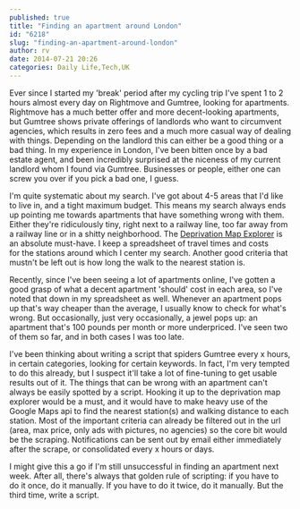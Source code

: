 ```yaml
---
published: true
title: "Finding an apartment around London"
id: "6218"
slug: "finding-an-apartment-around-london"
author: rv
date: 2014-07-21 20:26
categories: Daily Life,Tech,UK
---
```

Ever since I started my 'break' period after my cycling trip I've spent 1 to 2 hours almost every day on Rightmove and Gumtree, looking for apartments. Rightmove has a much better offer and more decent-looking apartments, but Gumtree shows private offerings of landlords who want to circumvent agencies, which results in zero fees and a much more casual way of dealing with things. Depending on the landlord this can either be a good thing or a bad thing. In my experience in London, I've been bitten once by a bad estate agent, and been incredibly surprised at the niceness of my current landlord whom I found via Gumtree. Businesses or people, either one can screw you over if you pick a bad one, I guess.

I'm quite systematic about my search. I've got about 4-5 areas that I'd like to live in, and a tight maximum budget. This means my search always ends up pointing me towards apartments that have something wrong with them. Either they're ridiculously tiny, right next to a railway line, too far away from a railway line or in a shitty neighborhood. The <a href="http://opendatacommunities.org/deprivation/map" target="_blank">Deprivation Map Explorer</a> is an absolute must-have. I keep a spreadsheet of travel times and costs for the stations around which I center my search. Another good criteria that mustn't be left out is how long the walk to the nearest station is.

Recently, since I've been seeing a lot of apartments online, I've gotten a good grasp of what a decent apartment 'should' cost in each area, so I've noted that down in my spreadsheet as well. Whenever an apartment pops up that's way cheaper than the average, I usually know to check for what's wrong. But occasionally, just very occasionally, a jewel pops up: an apartment that's 100 pounds per month or more underpriced. I've seen two of them so far, and in both cases I was too late.

I've been thinking about writing a script that spiders Gumtree every x hours, in certain categories, looking for certain keywords. In fact, I'm very tempted to do this already, but I suspect it'll take a lot of fine-tuning to get usable results out of it. The things that can be wrong with an apartment can't always be easily spotted by a script. Hooking it up to the deprivation map explorer would be a must, and it would have to make heavy use of the Google Maps api to find the nearest station(s) and walking distance to each station. Most of the important criteria can already be filtered out in the url (area, max price, only ads with pictures, no agencies) so the core bit would be the scraping. Notifications can be sent out by email either immediately after the scrape, or consolidated every x hours or days.

I might give this a go if I'm still unsuccessful in finding an apartment next week. After all, there's always that golden rule of scripting: if you have to do it once, do it manually. If you have to do it twice, do it manually. But the third time, write a script.